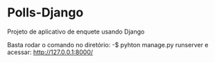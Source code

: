 # Polls-Django
Projeto de aplicativo de enquete usando Django

Basta rodar o comando no diretório:
-$ pyhton manage.py runserver
e acessar: http://127.0.0.1:8000/
